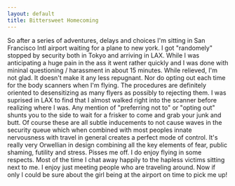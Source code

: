 ```yaml
---
layout: default
title: Bittersweet Homecoming
---
```


So after a series of adventures, delays and choices I'm sitting in San Francisco Intl airport waiting for a plane to new york. I got "randomely" stopped by security both in Tokyo and arriving in LAX. 
While I was anticipating a huge pain in the ass it went rather quickly and I was done with mininal questioning / harassment in about 15 minutes. While relieved, I'm not glad. It doesn't make it any less repugnant. Nor do opting out each time for the body scanners when I'm flying. The procedures are definitely oriented to desensitizing as many flyers as possibly to rejecting them. I was suprised in LAX to find that I almost walked right into the scanner before realizing where I was. Any mention of "preferring not to" or "opting out" shunts you to the side to wait for a frisker to come and grab your junk and butt. Of course these are all subtle inducements to not cause waves in the security queue which when combined with most peoples innate nervousness with travel in general creates a perfect mode of control. 
It's really very Orwellian in design combining all the key elements of fear, public shaming, futility and stress. Pisses me off. I do enjoy flying in some respects. Most of the time I chat away happily to the hapless victims sitting next to me. I enjoy just meeting people who are traveling around. Now if only I could be sure about the girl being at the airport on time to pick me up! 
